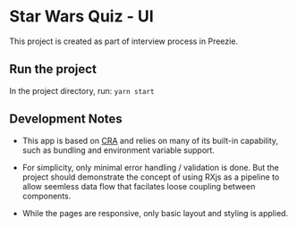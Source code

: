 # Star Wars Quiz - UI

This project is created as part of interview process in Preezie. 
## Run the project

In the project directory, run:
`yarn start`

## Development Notes
* This app is based on [CRA](https://github.com/facebook/create-react-app) and relies on many of its built-in capability, such as bundling and environment variable support. 

* For simplicity, only minimal error handling / validation is done. But the project should demonstrate the concept of using RXjs as a pipeline to allow seemless data flow that facilates loose coupling between components.
  
* While the pages are responsive, only basic layout and styling is applied.
